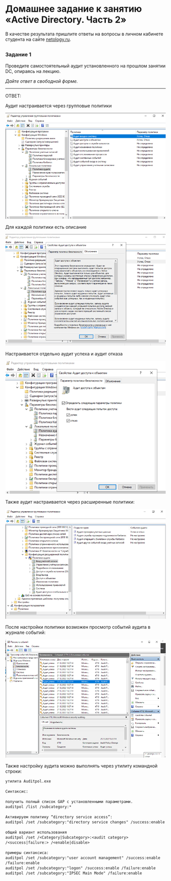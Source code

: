 # Домашнее задание к занятию «Active Directory. Часть 2»

В качестве результата пришлите ответы на вопросы в личном кабинете студента на сайте [netology.ru](https://netology.ru/).

## 

### Задание 1

Проведите самостоятельный аудит установленного на прошлом занятии DC, опираясь на лекцию.

*Дайте ответ в свободной форме.*

------

ОТВЕТ:

Аудит настраивается через групповые политики

![](img/49/1-групповые%20политики.png)

Для каждой политики есть описание

![](img/49/2-описание%20групповой%20политики.png)

Настраивается отдельно аудит успеха и аудит отказа

![](img/49/3-настраиваются%20параметры%20успеха%20и%20отказа.png)

Также аудит настраивается через расширенные политики:

![](img/49/4-расширенная%20политика%20аудита%20с%20дополнительными%20параметрами.png)

После настройки политики возможен просмотр событий аудита в журнале событий:

![](img/49/5-просмотр%20настроенных%20событий%20журнала%20безопасности.png)

Также настройку аудита можно выполнять через утилиту командной строки:

```text
утилита Auditpol.exe

Синтаксис:

получить полный список GAP с установленными параметрами.
auditpol /list /subcategory:*

Активируем политику “directory service access”:
auditpol /set /subcategory:"directory service changes" /success:enable

общий вариант использования
auditpol /set /<Category|Subcategory>:<audit category> /<success|failure:> /<enable|disable>

примеры синтаксиса:
auditpol /set /subcategory:"user account management" /success:enable /failure:enable
auditpol /set /subcategory:"logon" /success:enable /failure:enable
auditpol /set /subcategory:"IPSEC Main Mode" /failure:enable

```






